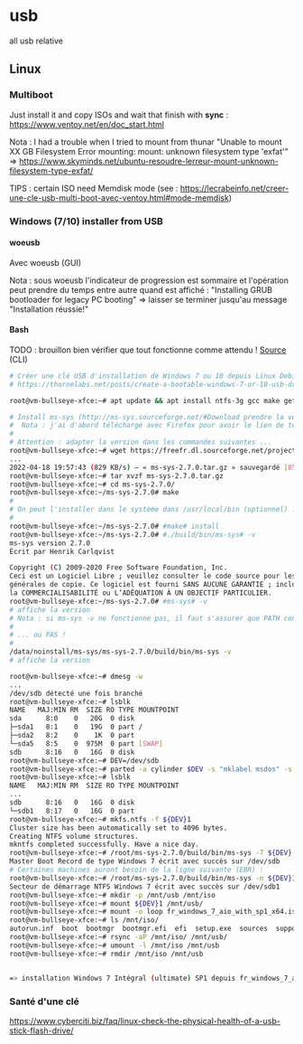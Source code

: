 # usb
all usb relative

## Linux

### Multiboot
Just install it and copy ISOs and wait that finish with **sync** : https://www.ventoy.net/en/doc_start.html

Nota : I had a trouble when I tried to mount from thunar "Unable to mount XX GB Filesystem
Error mounting: mount: unknown filesystem type 'exfat'" => https://www.skyminds.net/ubuntu-resoudre-lerreur-mount-unknown-filesystem-type-exfat/

TIPS : certain ISO need Memdisk mode (see : https://lecrabeinfo.net/creer-une-cle-usb-multi-boot-avec-ventoy.html#mode-memdisk)

### Windows (7/10) installer from USB
#### woeusb
Avec woeusb (GUI)

Nota : sous woeusb l'indicateur de progression est sommaire et l'opération peut prendre du temps entre autre quand est affiché : "Installing GRUB bootloader for legacy PC booting" => laisser se terminer jusqu'au message "Installation réussie!"
#### Bash
TODO : brouillon bien vérifier que tout fonctionne comme attendu !
[Source](https://thornelabs.net/posts/create-a-bootable-windows-7-or-10-usb-drive-in-linux.html) (CLI)
```sh
# Créer une clé USB d'installation de Windows 7 ou 10 depuis Linux Debian Bullseye 11
# https://thornelabs.net/posts/create-a-bootable-windows-7-or-10-usb-drive-in-linux.html

root@vm-bullseye-xfce:~# apt update && apt install ntfs-3g gcc make gettext

# Install ms-sys (http://ms-sys.sourceforge.net/#Download prendre la version la plus à jour ; ici c'est la version ms-sys-2.7.0)
#  Nota : j'ai d'abord téléchargé avec Firefox pour avoir le lien de téléchargement car sourceforge empêche les liens directs
#
# Attention : adapter la version dans les commandes suivantes ...
root@vm-bullseye-xfce:~# wget https://freefr.dl.sourceforge.net/project/ms-sys/ms-sys%20development/2.7.0/ms-sys-2.7.0.tar.gz
...
2022-04-18 19:57:43 (829 KB/s) — « ms-sys-2.7.0.tar.gz » sauvegardé [85195/85195]
root@vm-bullseye-xfce:~# tar xvzf ms-sys-2.7.0.tar.gz
root@vm-bullseye-xfce:~# cd ms-sys-2.7.0/
root@vm-bullseye-xfce:~/ms-sys-2.7.0# make
#
# On peut l'installer dans le système dans /usr/local/bin (optionnel) ...
#
root@vm-bullseye-xfce:~/ms-sys-2.7.0# #make# install
root@vm-bullseye-xfce:~/ms-sys-2.7.0# #./build/bin/ms-sys# -v
ms-sys version 2.7.0
Écrit par Henrik Carlqvist

Copyright (C) 2009-2020 Free Software Foundation, Inc.
Ceci est un Logiciel Libre ; veuillez consulter le code source pour les conditions 
générales de copie. Ce logiciel est fourni SANS AUCUNE GARANTIE ; incluant
la COMMERCIALISABILITÉ ou L’ADÉQUATION À UN OBJECTIF PARTICULIER.
root@vm-bullseye-xfce:~/ms-sys-2.7.0# #ms-sys# -v
# affiche la version
# Nota : si ms-sys -v ne fonctionne pas, il faut s'assurer que PATH contient bien /usr/local/bin
#
# ... ou PAS !
#
/data/noinstall/ms-sys/ms-sys-2.7.0/build/bin/ms-sys -v
# affiche la version

root@vm-bullseye-xfce:~# dmesg -w
...
/dev/sdb détecté une fois branché
root@vm-bullseye-xfce:~# lsblk   
NAME   MAJ:MIN RM  SIZE RO TYPE MOUNTPOINT
sda      8:0    0   20G  0 disk 
├─sda1   8:1    0   19G  0 part /
├─sda2   8:2    0    1K  0 part 
└─sda5   8:5    0  975M  0 part [SWAP]
sdb      8:16   0   16G  0 disk 
root@vm-bullseye-xfce:~# DEV=/dev/sdb
root@vm-bullseye-xfce:~# parted -a cylinder $DEV -s "mklabel msdos" -s "mkpart primary ntfs 1 -1" -s "set 1 boot on"
root@vm-bullseye-xfce:~# lsblk
NAME   MAJ:MIN RM  SIZE RO TYPE MOUNTPOINT
...
sdb      8:16   0   16G  0 disk 
└─sdb1   8:17   0   16G  0 part 
root@vm-bullseye-xfce:~# mkfs.ntfs -f ${DEV}1
Cluster size has been automatically set to 4096 bytes.
Creating NTFS volume structures.
mkntfs completed successfully. Have a nice day.
root@vm-bullseye-xfce:~# /root/ms-sys-2.7.0/build/bin/ms-sys -7 ${DEV}
Master Boot Record de type Windows 7 écrit avec succès sur /dev/sdb
# Certaines machines auront besoin de la ligne suivante (EBR) :
root@vm-bullseye-xfce:~# /root/ms-sys-2.7.0/build/bin/ms-sys -n ${DEV}1
Secteur de démarrage NTFS Windows 7 écrit avec succès sur /dev/sdb1
root@vm-bullseye-xfce:~# mkdir -p /mnt/usb /mnt/iso
root@vm-bullseye-xfce:~# mount ${DEV}1 /mnt/usb/
root@vm-bullseye-xfce:~# mount -o loop fr_windows_7_aio_with_sp1_x64.iso /mnt/iso/
root@vm-bullseye-xfce:~# ls /mnt/iso/
autorun.inf  boot  bootmgr  bootmgr.efi  efi  setup.exe  sources  support  upgrade
root@vm-bullseye-xfce:~# rsync -aP /mnt/iso/ /mnt/usb/
root@vm-bullseye-xfce:~# umount -l /mnt/iso /mnt/usb
root@vm-bullseye-xfce:~# rmdir /mnt/iso /mnt/usb


=> installation Windows 7 Intégral (ultimate) SP1 depuis fr_windows_7_aio_with_sp1_x64.iso testée avec succès en vUSB !
```

### Santé d'une clé
https://www.cyberciti.biz/faq/linux-check-the-physical-health-of-a-usb-stick-flash-drive/
